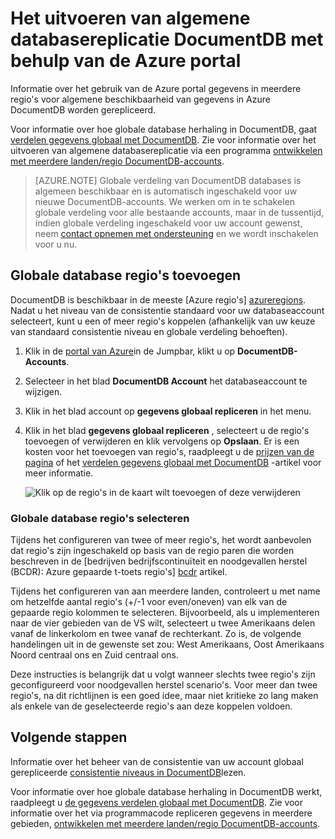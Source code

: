 <properties
    pageTitle="De globale databasereplicatie DocumentDB | Microsoft Azure"
    description="Informatie over het beheren van de globale replicatie van uw account DocumentDB via de portal van Azure."
    services="documentdb"
    keywords="globale database, herhaling"
    documentationCenter=""
    authors="mimig1"
    manager="jhubbard"
    editor="cgronlun"/>

<tags
    ms.service="documentdb"
    ms.workload="data-services"
    ms.tgt_pltfrm="na"
    ms.devlang="na"
    ms.topic="article"
    ms.date="10/17/2016"
    ms.author="mimig"/>

# <a name="how-to-perform-documentdb-global-database-replication-using-the-azure-portal"></a>Het uitvoeren van algemene databasereplicatie DocumentDB met behulp van de Azure portal

Informatie over het gebruik van de Azure portal gegevens in meerdere regio's voor algemene beschikbaarheid van gegevens in Azure DocumentDB worden gerepliceerd.

Voor informatie over hoe globale database herhaling in DocumentDB, gaat [verdelen gegevens globaal met DocumentDB](documentdb-distribute-data-globally.md). Zie voor informatie over het uitvoeren van algemene databasereplicatie via een programma [ontwikkelen met meerdere landen/regio DocumentDB-accounts](documentdb-developing-with-multiple-regions.md).

> [AZURE.NOTE] Globale verdeling van DocumentDB databases is algemeen beschikbaar en is automatisch ingeschakeld voor uw nieuwe DocumentDB-accounts. We werken om in te schakelen globale verdeling voor alle bestaande accounts, maar in de tussentijd, indien globale verdeling ingeschakeld voor uw account gewenst, neem [contact opnemen met ondersteuning](https://portal.azure.com/?#blade/Microsoft_Azure_Support/HelpAndSupportBlade) en we wordt inschakelen voor u nu.

## <a id="addregion"></a>Globale database regio's toevoegen

DocumentDB is beschikbaar in de meeste [Azure regio's] [azureregions]. Nadat u het niveau van de consistentie standaard voor uw databaseaccount selecteert, kunt u een of meer regio's koppelen (afhankelijk van uw keuze van standaard consistentie niveau en globale verdeling behoeften).

1. Klik in de [portal van Azure](https://portal.azure.com/)in de Jumpbar, klikt u op **DocumentDB-Accounts**.
2. Selecteer in het blad **DocumentDB Account** het databaseaccount te wijzigen.
3. Klik in het blad account op **gegevens globaal repliceren** in het menu.
4. Klik in het blad **gegevens globaal repliceren** , selecteert u de regio's toevoegen of verwijderen en klik vervolgens op **Opslaan**. Er is een kosten voor het toevoegen van regio's, raadpleegt u de [prijzen van de pagina](https://azure.microsoft.com/pricing/details/documentdb/) of het [verdelen gegevens globaal met DocumentDB](documentdb-distribute-data-globally.md) -artikel voor meer informatie.

    ![Klik op de regio's in de kaart wilt toevoegen of deze verwijderen][1]

### <a name="selecting-global-database-regions"></a>Globale database regio's selecteren

Tijdens het configureren van twee of meer regio's, het wordt aanbevolen dat regio's zijn ingeschakeld op basis van de regio paren die worden beschreven in de [bedrijven bedrijfscontinuïteit en noodgevallen herstel (BCDR): Azure gepaarde t-toets regio's]  [ bcdr] artikel.

Tijdens het configureren van aan meerdere landen, controleert u met name om hetzelfde aantal regio's (+/-1 voor even/oneven) van elk van de gepaarde regio kolommen te selecteren. Bijvoorbeeld, als u implementeren naar de vier gebieden van de VS wilt, selecteert u twee Amerikaans delen vanaf de linkerkolom en twee vanaf de rechterkant. Zo is, de volgende handelingen uit in de gewenste set zou: West Amerikaans, Oost Amerikaans Noord centraal ons en Zuid centraal ons.

Deze instructies is belangrijk dat u volgt wanneer slechts twee regio's zijn geconfigureerd voor noodgevallen herstel scenario's. Voor meer dan twee regio's, na dit richtlijnen is een goed idee, maar niet kritieke zo lang maken als enkele van de geselecteerde regio's aan deze koppelen voldoen.

<!---
## <a id="selectwriteregion"></a>Select the write region

While all regions associated with your DocumentDB database account can serve reads (both, single item as well as multi-item paginated reads) and queries, only one region can actively receive the write (insert, upsert, replace, delete) requests. To set the active write region, do the following  


1. In the **DocumentDB Account** blade, select the database account to modify.
2. In the account blade, if the **All Settings** blade is not already opened, click **All Settings**.
3. In the **All Settings** blade, click **Write Region Priority**.
    ![Change the write region under DocumentDB Account > Settings > Add/Remove Regions][2]
4. Click and drag regions to order the list of regions. The first region in the list of regions is the active write region.
    ![Change the write region by reordering the region list under DocumentDB Account > Settings > Change Write Regions][3]
-->

## <a id="next"></a>Volgende stappen

Informatie over het beheer van de consistentie van uw account globaal gerepliceerde [consistentie niveaus in DocumentDB](documentdb-consistency-levels.md)lezen.

Voor informatie over hoe globale database herhaling in DocumentDB werkt, raadpleegt u [de gegevens verdelen globaal met DocumentDB](documentdb-distribute-data-globally.md). Zie voor informatie over het via programmacode repliceren gegevens in meerdere gebieden, [ontwikkelen met meerdere landen/regio DocumentDB-accounts](documentdb-developing-with-multiple-regions.md).

<!--Image references-->
[1]: ./media/documentdb-portal-global-replication/documentdb-add-region.png
[2]: ./media/documentdb-portal-global-replication/documentdb_change_write_region-1.png
[3]: ./media/documentdb-portal-global-replication/documentdb_change_write_region-2.png

<!--Reference style links - using these makes the source content way more readable than using inline links-->
[bcdr]: https://azure.microsoft.com/documentation/articles/best-practices-availability-paired-regions/
[consistency]: https://azure.microsoft.com/documentation/articles/documentdb-consistency-levels/
[azureregions]: https://azure.microsoft.com/en-us/regions/#services
[offers]: https://azure.microsoft.com/en-us/pricing/details/documentdb/
